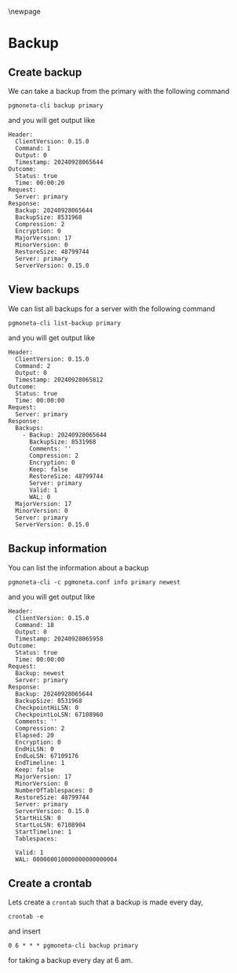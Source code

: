 \newpage

# Backup

## Create backup

We can take a backup from the primary with the following command

```
pgmoneta-cli backup primary
```

and you will get output like

```
Header: 
  ClientVersion: 0.15.0
  Command: 1
  Output: 0
  Timestamp: 20240928065644
Outcome: 
  Status: true
  Time: 00:00:20
Request: 
  Server: primary
Response: 
  Backup: 20240928065644
  BackupSize: 8531968
  Compression: 2
  Encryption: 0
  MajorVersion: 17
  MinorVersion: 0
  RestoreSize: 48799744
  Server: primary
  ServerVersion: 0.15.0
```

## View backups

We can list all backups for a server with the following command

```
pgmoneta-cli list-backup primary
```

and you will get output like

```
Header: 
  ClientVersion: 0.15.0
  Command: 2
  Output: 0
  Timestamp: 20240928065812
Outcome: 
  Status: true
  Time: 00:00:00
Request: 
  Server: primary
Response: 
  Backups: 
    - Backup: 20240928065644
      BackupSize: 8531968
      Comments: ''
      Compression: 2
      Encryption: 0
      Keep: false
      RestoreSize: 48799744
      Server: primary
      Valid: 1
      WAL: 0
  MajorVersion: 17
  MinorVersion: 0
  Server: primary
  ServerVersion: 0.15.0
```

## Backup information

You can list the information about a backup

```
pgmoneta-cli -c pgmoneta.conf info primary newest
```

and you will get output like

```
Header: 
  ClientVersion: 0.15.0
  Command: 18
  Output: 0
  Timestamp: 20240928065958
Outcome: 
  Status: true
  Time: 00:00:00
Request: 
  Backup: newest
  Server: primary
Response: 
  Backup: 20240928065644
  BackupSize: 8531968
  CheckpointHiLSN: 0
  CheckpointLoLSN: 67108960
  Comments: ''
  Compression: 2
  Elapsed: 20
  Encryption: 0
  EndHiLSN: 0
  EndLoLSN: 67109176
  EndTimeline: 1
  Keep: false
  MajorVersion: 17
  MinorVersion: 0
  NumberOfTablespaces: 0
  RestoreSize: 48799744
  Server: primary
  ServerVersion: 0.15.0
  StartHiLSN: 0
  StartLoLSN: 67108904
  StartTimeline: 1
  Tablespaces: 

  Valid: 1
  WAL: 000000010000000000000004
```

## Create a crontab

Lets create a `crontab` such that a backup is made every day,

```
crontab -e
```

and insert

```
0 6 * * * pgmoneta-cli backup primary
```

for taking a backup every day at 6 am.
